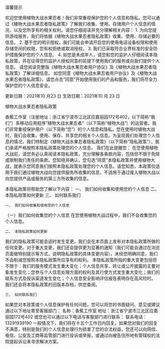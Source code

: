 温馨提示
 
欢迎您使用植物大战水果忍者！我们非常重视保护您的个人信息和隐私。您可以通过《植物大战水果忍者隐私政策》了解我们收集、使用、存储用户个人信息的情况，以及您所享有的相关权利。请您仔细阅读并充分理解相关内容：
    1. 为向您提供游戏服务，我们将依据《植物大战水果忍者隐私政策》收集、使用、存储必要的信息。
    2. 基于您的明示授权，我们可能会申请开启您的使用电话设备权限和使用存储空间的权限，您有权拒绝或取消授权。
    3. 我们已采取符合业界标准的安全防护措施保护您的个人信息。
    4. 如您是未成年人，请您和您的监护人仔细阅读本隐私政策，并在征得您的监护人授权同意的前提下使用我们的服务或向我们提供个人信息。
请您阅读完整版《植物大战水果忍者用户协议》及《植物大战水果忍者隐私政策》了解详细信息。
如您同意《植物大战水果忍者用户协议》及《植物大战水果忍者隐私政策》，请您点击“同意”开始使用我们的产品和服务，我们将尽全力保护您的个人信息安全。


更新日期：2021年10 月23  日
生效日期：2021年10 月 23 日




植物大战水果忍者隐私政策

香蕉工作室（注册地址：浙江省宁波市江北区应嘉丽园172号402，以下简称“我们”）系移动应用程序“植物大战水果忍者”（以下简称“植物大战”）的运营者。我们非常重视保护用户（以下简称“您”）的个人信息和隐私。您在使用时植物大战时，我们会收集、使用、保存、共享您的相关个人信息。为呈现我们处理您个人信息的情况，我们特制定《植物大战水果忍者隐私政策》（以下简称“隐私政策”），我们承诺严格按照本隐私政策处理您的个人信息。
我们在此提醒您：
在您使用植物大战前，请您务必认真阅读本隐私政策，充分理解各条款内容，包括但不限于免除或限制我们责任的条款。您知晓并确认，您勾选“同意”本隐私政策并使用植物大战，就表示您同意我们按照本隐私政策处理您的个人信息。请您知悉，本政策仅适用于我们通过植物大战向您提供服务所收集的信息，不适用于通过接入植物大战以向您提供产品或服务的第三方所收集的信息。


本隐私政策将帮助您了解以下内容：
    一、 我们如何收集和使用您的个人信息
    二、 本隐私政策如何更新
    三、 如何联系我们



    一、 我们如何收集和使用您的个人信息
（一）我们如何收集您的个人信息
在您使用植物大战过程中，我们不会收集您的个人信息。


    二、 本隐私政策如何更新
我们的隐私政策可能会适时发生变更。我们会在本页面上发布对本隐私政策所做的任何变更。对于重大变更，我们还会提供更为显著的通知（我们可能会通过在浏览页面做特别提示等方式，说明隐私政策的具体变更内容）。未经您明确同意，我们不会削减您按照本隐私政策所应享有的权利。
本隐私政策所指的重大变更包括但不限于：我们的服务模式发生重大变化；个人信息共享、转让或公开披露的主要对象发生变化；您参与个人信息处理方面的权利及其行使方式发生重大变化；我们的联系方式及投诉渠道发生变化；个人信息安全影响评估报告表明存在高风险时。
我们还会将本隐私政策的旧版本存档，供您查阅。

    三、 如何联系我们
如果您对本政策或个人信息保护有任何问题，您可以将您的书面疑问、意见或建议通过以下地址寄至客服部门：
名称：香蕉工作室
地址：浙江省宁波市江北区应嘉丽园172号402
或您也可以通过以下电话与客服部门进行联系：
联系电话：13291939190
一般情况下，我们将在十五个工作日内回复。如果您对我们的回复不满意，特别是我们的个人信息处理行为损害了您的合法权益，您还可以向网信、电信、公安及工商等监管部门进行投诉或举报，或通过向被告住所地有管辖权的法院提起诉讼来寻求解决方案。

